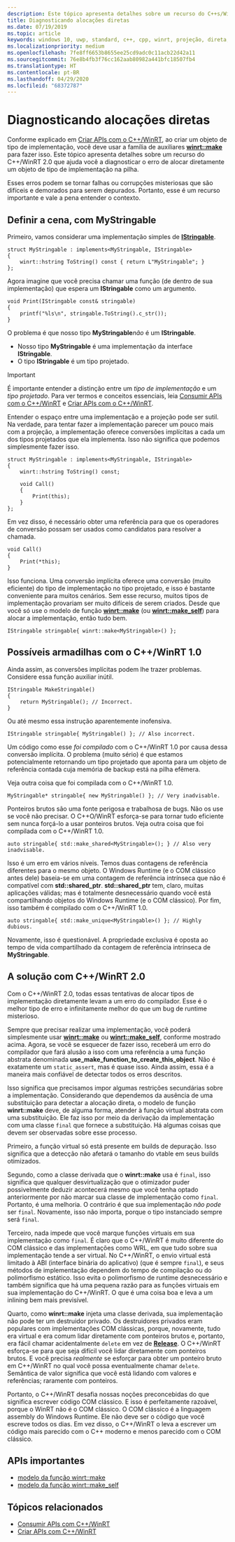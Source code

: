 ```yaml
---
description: Este tópico apresenta detalhes sobre um recurso do C++s/WinRT 2.0 que ajuda você a diagnosticar o erro de criação de um objeto do tipo de implementação na pilha, em vez de usar a família [**winrt::make**](/uwp/cpp-ref-for-winrt/make) de auxiliares, como deveria ser.
title: Diagnosticando alocações diretas
ms.date: 07/19/2019
ms.topic: article
keywords: windows 10, uwp, standard, c++, cpp, winrt, projeção, direta, pilha, alocações, projetado, implementação
ms.localizationpriority: medium
ms.openlocfilehash: 7fe8ff6653b8655ee25cd9adc0c11acb22d42a11
ms.sourcegitcommit: 76e8b4fb3f76cc162aab80982a441bfc18507fb4
ms.translationtype: HT
ms.contentlocale: pt-BR
ms.lasthandoff: 04/29/2020
ms.locfileid: "68372787"
---
```

# <a name="diagnosing-direct-allocations"></a>Diagnosticando alocações diretas

Conforme explicado em [Criar APIs com o C++/WinRT](/windows/uwp/cpp-and-winrt-apis/author-apis), ao criar um objeto de tipo de implementação, você deve usar a família de auxiliares [**winrt::make**](/uwp/cpp-ref-for-winrt/make) para fazer isso. Este tópico apresenta detalhes sobre um recurso do C++/WinRT 2.0 que ajuda você a diagnosticar o erro de alocar diretamente um objeto de tipo de implementação na pilha.

Esses erros podem se tornar falhas ou corrupções misteriosas que são difíceis e demorados para serem depurados. Portanto, esse é um recurso importante e vale a pena entender o contexto.

## <a name="setting-the-scene-with-mystringable"></a>Definir a cena, com **MyStringable**

Primeiro, vamos considerar uma implementação simples de [**IStringable**](/uwp/api/windows.foundation.istringable).

```cppwinrt
struct MyStringable : implements<MyStringable, IStringable>
{
    winrt::hstring ToString() const { return L"MyStringable"; }
};
```

Agora imagine que você precisa chamar uma função (de dentro de sua implementação) que espera um **IStringable** como um argumento.

```cppwinrt
void Print(IStringable const& stringable)
{
    printf("%ls\n", stringable.ToString().c_str());
}
```

O problema é que nosso tipo **MyStringable***não* é um **IStringable**.

- Nosso tipo **MyStringable** é uma implementação da interface **IStringable**.
- O tipo **IStringable** é um tipo projetado.

> [!IMPORTANT]
> É importante entender a distinção entre um *tipo de implementação* e um *tipo projetado*. Para ver termos e conceitos essenciais, leia [Consumir APIs com o C++/WinRT](consume-apis.md) e [Criar APIs com o C++/WinRT](author-apis.md).

Entender o espaço entre uma implementação e a projeção pode ser sutil. Na verdade, para tentar fazer a implementação parecer um pouco mais com a projeção, a implementação oferece conversões implícitas a cada um dos tipos projetados que ela implementa. Isso não significa que podemos simplesmente fazer isso.

```cppwinrt
struct MyStringable : implements<MyStringable, IStringable>
{
    winrt::hstring ToString() const;
 
    void Call()
    {
        Print(this);
    }
};
```

Em vez disso, é necessário obter uma referência para que os operadores de conversão possam ser usados como candidatos para resolver a chamada.

```cppwinrt
void Call()
{
    Print(*this);
}
```

Isso funciona. Uma conversão implícita oferece uma conversão (muito eficiente) do tipo de implementação no tipo projetado, e isso é bastante conveniente para muitos cenários. Sem esse recurso, muitos tipos de implementação provariam ser muito difíceis de serem criados. Desde que você só use o modelo de função [**winrt::make**](/uwp/cpp-ref-for-winrt/make) (ou [**winrt::make_self**](/uwp/cpp-ref-for-winrt/make-self)) para alocar a implementação, então tudo bem.

```cppwinrt
IStringable stringable{ winrt::make<MyStringable>() };
```

## <a name="potential-pitfalls-with-cwinrt-10"></a>Possíveis armadilhas com o C++/WinRT 1.0

Ainda assim, as conversões implícitas podem lhe trazer problemas. Considere essa função auxiliar inútil.

```cppwinrt
IStringable MakeStringable()
{
    return MyStringable(); // Incorrect.
}
```

Ou até mesmo essa instrução aparentemente inofensiva.

```cppwinrt
IStringable stringable{ MyStringable() }; // Also incorrect.
```

Um código como esse *foi compilado* com o C++/WinRT 1.0 por causa dessa conversão implícita. O problema (muito sério) é que estamos potencialmente retornando um tipo projetado que aponta para um objeto de referência contada cuja memória de backup está na pilha efêmera.

Veja outra coisa que foi compilada com o C++/WinRT 1.0.

```cppwinrt
MyStringable* stringable{ new MyStringable() }; // Very inadvisable.
```

Ponteiros brutos são uma fonte perigosa e trabalhosa de bugs. Não os use se você não precisar. O C++O/WinRT esforça-se para tornar tudo eficiente sem nunca forçá-lo a usar ponteiros brutos. Veja outra coisa que foi compilada com o C++/WinRT 1.0.

```cppwinrt
auto stringable{ std::make_shared<MyStringable>(); } // Also very inadvisable.
```

Isso é um erro em vários níveis. Temos duas contagens de referência diferentes para o mesmo objeto. O Windows Runtime (e o COM clássico antes dele) baseia-se em uma contagem de referência intrínseca que não é compatível com **std::shared_ptr**. **std::shared_ptr** tem, claro, muitas aplicações válidas; mas é totalmente desnecessário quando você está compartilhando objetos do Windows Runtime (e o COM clássico). Por fim, isso também é compilado com o C++/WinRT 1.0.

```cppwinrt
auto stringable{ std::make_unique<MyStringable>() }; // Highly dubious.
```

Novamente, isso é questionável. A propriedade exclusiva é oposta ao tempo de vida compartilhado da contagem de referência intrínseca de **MyStringable**.

## <a name="the-solution-with-cwinrt-20"></a>A solução com C++/WinRT 2.0

Com o C++/WinRT 2.0, todas essas tentativas de alocar tipos de implementação diretamente levam a um erro do compilador. Esse é o melhor tipo de erro e infinitamente melhor do que um bug de runtime misterioso.

Sempre que precisar realizar uma implementação, você poderá simplesmente usar [**winrt::make**](/uwp/cpp-ref-for-winrt/make) ou [**winrt::make_self**](/uwp/cpp-ref-for-winrt/make-self), conforme mostrado acima. Agora, se você se esquecer de fazer isso, receberá um erro do compilador que fará alusão a isso com uma referência a uma função abstrata denominada **use_make_function_to_create_this_object**. Não é exatamente um `static_assert`, mas é quase isso. Ainda assim, essa é a maneira mais confiável de detectar todos os erros descritos.

Isso significa que precisamos impor algumas restrições secundárias sobre a implementação. Considerando que dependemos da ausência de uma substituição para detectar a alocação direta, o modelo de função **winrt::make** deve, de alguma forma, atender à função virtual abstrata com uma substituição. Ele faz isso por meio da derivação da implementação com uma classe `final` que fornece a substituição. Há algumas coisas que devem ser observadas sobre esse processo.

Primeiro, a função virtual só está presente em builds de depuração. Isso significa que a detecção não afetará o tamanho do vtable em seus builds otimizados.

Segundo, como a classe derivada que o **winrt::make** usa é `final`, isso significa que qualquer desvirtualização que o otimizador puder possivelmente deduzir acontecerá mesmo que você tenha optado anteriormente por não marcar sua classe de implementação como `final`. Portanto, é uma melhoria. O contrário é que sua implementação *não pode* ser `final`. Novamente, isso não importa, porque o tipo instanciado sempre será `final`.

Terceiro, nada impede que você marque funções virtuais em sua implementação como `final`. É claro que o C++/WinRT é muito diferente do COM clássico e das implementações como WRL, em que tudo sobre sua implementação tende a ser virtual. No C++/WinRT, o envio virtual está limitado à ABI (interface binária do aplicativo) (que é sempre `final`), e seus métodos de implementação dependem do tempo de compilação ou do polimorfismo estático. Isso evita o polimorfismo de runtime desnecessário e também significa que há uma pequena razão para as funções virtuais em sua implementação do C++/WinRT. O que é uma coisa boa e leva a um inlining bem mais previsível.

Quarto, como **winrt::make** injeta uma classe derivada, sua implementação não pode ter um destruidor privado. Os destruidores privados eram populares com implementações COM clássicas, porque, novamente, tudo era virtual e era comum lidar diretamente com ponteiros brutos e, portanto, era fácil chamar acidentalmente `delete` em vez de [**Release**](/windows/win32/api/unknwn/nf-unknwn-iunknown-release). O C++/WinRT esforça-se para que seja difícil você lidar diretamente com ponteiros brutos. E você precisa *realmente* se esforçar para obter um ponteiro bruto em C++/WinRT no qual você possa eventualmente chamar `delete`. Semântica de valor significa que você está lidando com valores e referências; raramente com ponteiros.

Portanto, o C++/WinRT desafia nossas noções preconcebidas do que significa escrever código COM clássico. E isso é perfeitamente razoável, porque o WinRT não é o COM clássico. O COM clássico é a linguagem assembly do Windows Runtime. Ele não deve ser o código que você escreve todos os dias. Em vez disso, o C++/WinRT o leva a escrever um código mais parecido com o C++ moderno e menos parecido com o COM clássico.

## <a name="important-apis"></a>APIs importantes
* [modelo da função winrt::make](/uwp/cpp-ref-for-winrt/make)
* [modelo da função winrt::make_self](/uwp/cpp-ref-for-winrt/make-self)

## <a name="related-topics"></a>Tópicos relacionados
* [Consumir APIs com C++/WinRT](consume-apis.md)
* [Criar APIs com C++/WinRT](/windows/uwp/cpp-and-winrt-apis/author-apis)